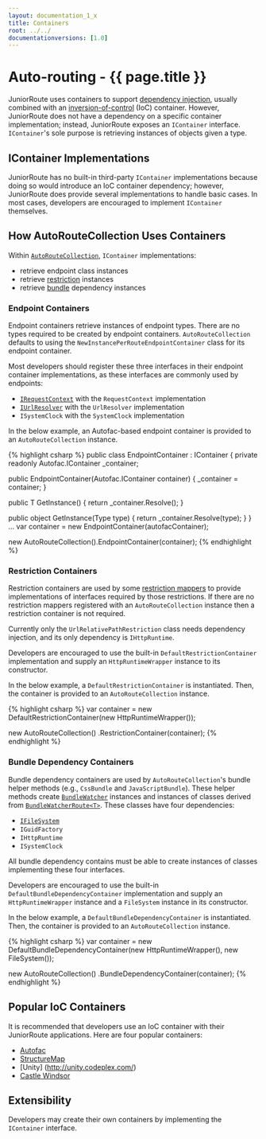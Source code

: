 ```yaml
---
layout: documentation_1_x
title: Containers
root: ../../
documentationversions: [1.0]
---
```

Auto-routing - {{ page.title }}
=
JuniorRoute uses containers to support [dependency injection](http://en.wikipedia.org/wiki/Dependency_injection), usually combined with an [inversion-of-control](http://en.wikipedia.org/wiki/Inversion_of_control) (IoC) container. However, JuniorRoute does not have a dependency on a specific container implementation; instead, JuniorRoute exposes an ```IContainer``` interface. ```IContainer```'s sole purpose is retrieving instances of objects given a type.

IContainer Implementations
-
JuniorRoute has no built-in third-party ```IContainer``` implementations because doing so would introduce an IoC container dependency; however, JuniorRoute does provide several implementations to handle basic cases. In most cases, developers are encouraged to implement ```IContainer``` themselves.

How AutoRouteCollection Uses Containers
-
Within [```AutoRouteCollection```](autoroutecollection.html), ```IContainer``` implementations:
* retrieve endpoint class instances
* retrieve [restriction](restrictions.html) instances
* retrieve [bundle](bundles.html) dependency instances

### Endpoint Containers

Endpoint containers retrieve instances of endpoint types. There are no types required to be created by endpoint containers. ```AutoRouteCollection``` defaults to using the ```NewInstancePerRouteEndpointContainer``` class for its endpoint container.

Most developers should register these three interfaces in their endpoint container implementations, as these interfaces are commonly used by endpoints:
* [```IRequestContext```](request_contexts.html) with the ```RequestContext``` implementation
* [```IUrlResolver```](url_resolvers.html) with the ```UrlResolver``` implementation
* ```ISystemClock``` with the ```SystemClock``` implementation

In the below example, an Autofac-based endpoint container is provided to an ```AutoRouteCollection``` instance.

{% highlight csharp %}
public class EndpointContainer : IContainer
{
  private readonly Autofac.IContainer _container;

  public EndpointContainer(Autofac.IContainer container)
  {
    _container = container;
  }

  public T GetInstance<T>()
  {
    return _container.Resolve<T>();
  }

  public object GetInstance(Type type)
  {
    return _container.Resolve(type);
  }
}
...
var container = new EndpointContainer(autofacContainer);

new AutoRouteCollection().EndpointContainer(container);
{% endhighlight %}

### Restriction Containers

Restriction containers are used by some [restriction mappers](restriction_mappers.html) to provide implementations of interfaces required by those restrictions. If there are no restriction mappers registered with an ```AutoRouteCollection``` instance then a restriction container is not required.

Currently only the ```UrlRelativePathRestriction``` class needs dependency injection, and its only dependency is ```IHttpRuntime```.

Developers are encouraged to use the built-in ```DefaultRestrictionContainer``` implementation and supply an ```HttpRuntimeWrapper``` instance to its constructor.

In the below example, a ```DefaultRestrictionContainer``` is instantiated. Then, the container is provided to an ```AutoRouteCollection``` instance.

{% highlight csharp %}
var container = new DefaultRestrictionContainer(new HttpRuntimeWrapper());

new AutoRouteCollection()
  .RestrictionContainer(container);
{% endhighlight %}

### Bundle Dependency Containers

Bundle dependency containers are used by ```AutoRouteCollection```'s bundle helper methods (e.g., ```CssBundle``` and ```JavaScriptBundle```). These helper methods create [```BundleWatcher```](bundle_watchers.html) instances and instances of classes derived from [```BundleWatcherRoute<T>```](bundle_watcher_routes.html). These classes have four dependencies:
* [```IFileSystem```](file_systems.html)
* ```IGuidFactory```
* ```IHttpRuntime```
* ```ISystemClock```

All bundle dependency contains must be able to create instances of classes implementing these four interfaces.

Developers are encouraged to use the built-in ```DefaultBundleDependencyContainer``` implementation and supply an ```HttpRuntimeWrapper``` instance and a ```FileSystem``` instance in its constructor.

In the below example, a ```DefaultBundleDependencyContainer``` is instantiated. Then, the container is provided to an ```AutoRouteCollection``` instance.

{% highlight csharp %}
var container = new DefaultBundleDependencyContainer(new HttpRuntimeWrapper(), new FileSystem());

new AutoRouteCollection()
  .BundleDependencyContainer(container);
{% endhighlight %}

Popular IoC Containers
-
It is recommended that developers use an IoC container with their JuniorRoute applications. Here are four popular containers:
* [Autofac](http://code.google.com/p/autofac/)
* [StructureMap](http://docs.structuremap.net/)
* [Unity] (http://unity.codeplex.com/)
* [Castle Windsor](http://docs.castleproject.org/Windsor.MainPage.ashx)

Extensibility
-
Developers may create their own containers by implementing the ```IContainer``` interface.